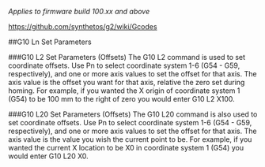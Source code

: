 _Applies to firmware build 100.xx and above_

https://github.com/synthetos/g2/wiki/Gcodes

##G10 Ln Set Parameters

###G10 L2 Set Parameters (Offsets)
The G10 L2 command is used to set coordinate offsets. Use Pn to select coordinate system 1-6 (G54 - G59, respectively), and one or more axis values to set the offset for that axis. The axis value is the offset you want for that axis, relative the zero set during homing. For example, if you wanted the X origin of coordinate system 1 (G54) to be 100 mm to the right of zero you would enter G10 L2 X100.

###G10 L20 Set Parameters (Offsets)
The G10 L20 command is also used to set coordinate offsets. Use Pn to select coordinate system 1-6 (G54 - G59, respectively), and one or more axis values to set the offset for that axis. The axis value is the value you wish the current point to be. For example, if you wanted the current X location to be X0 in coordinate system 1 (G54) you would enter G10 L20 X0.